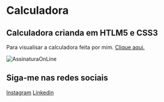 # Calculadora

 ## Calculadora crianda em HTLM5 e CSS3

 Para visualisar a calculadora feita por mim. [Clique aqui.]( https://nandocruz.github.io/Calculadora/ )

![AssinaturaOnLine](https://user-images.githubusercontent.com/47435625/113785553-c0350000-970d-11eb-9fdf-e7b78477fc4a.png)

## Siga-me nas redes sociais
[Instagram](https://www.instagram.com/fernandocruz2408/)
[Linkedin](www.linkedin.com/in/fernandocruzaguiar)
